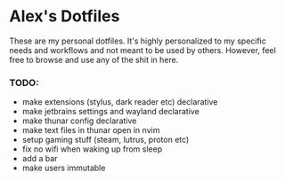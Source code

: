 # Alex's Dotfiles

These are my personal dotfiles. It's highly personalized to my specific needs and workflows and not meant to be used by others. However, feel free to browse and use any of the shit in here.

### TODO:

- make extensions (stylus, dark reader etc) declarative
- make jetbrains settings and wayland declarative
- make thunar config declarative
- make text files in thunar open in nvim
- setup gaming stuff (steam, lutrus, proton etc)
- fix no wifi when waking up from sleep
- add a bar
- make users immutable
